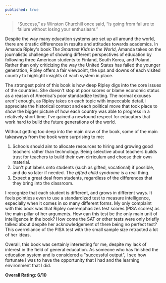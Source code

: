 ```yaml
---
published: true
---
```

> “Success,” as Winston Churchill once said, “is going from failure to failure without losing your enthusiasm.”

Despite the way many education systems are set up all around the world, there are drastic differences in results and attitudes towards academics. In Amanda Ripley's book _The Smartest Kids in the World_, Amanda takes on the journalistic challenge of showing different perspectives of education by following three American students to Finland, South Korea, and Poland. Rather than only criticizing the way the United States has failed the younger generation, Ripley offers a fair viewpoint, the ups and downs of each visited country to highlight insights of each system in place.

The strongest point of this book is how deep Ripley digs into the core issues of the countries. She doesn't stop at poor scores or blame economic status as a reason of America's poor standardize testing. The normal excuses aren't enough, as Ripley takes on each topic with impeccable detail. I appreciate the historical context and each political move that took place to show the bigger picture of how each country was able to progress in a relatively short time. I've gained a newfound respect for educators that work hard to build the future generations of the world.

Without getting too deep into the main draw of the book, some of the main takeaways from the book were surprising to me:

1. Schools should aim to allocate resources to hiring and growing good teachers rather than technology. Being selective about teachers builds trust for teachers to build their own cirriculum and choose their own material.
2. Don't put labels onto students (such as gifted, vocational) if possible, and do so later if needed. The _gifted child syndrome_ is a real thing.
3. Expect a great deal from students, regardless of the differences that they bring into the classroom.

I recognize that each student is different, and grows in different ways. It feels pointless even to use a standardized test to measure intelligence, especially when it comes in so many different forms. My only complaint with this book was that Ripley overemphasizes test scores (PISA scores) as the main pillar of her arguments. How can this test be the only main unit of intelligence in the book? How come the SAT or other tests were only briefly talked about despite her acknowledgement of there being no perfect test? This overreliance of the PISA test with the small sample size retracted a lot of her ideas.

Overall, this book was certainly interesting for me, despite my lack of interest in the field of general education. As someone who has finished the education system and is considered a "successful output", I see how fortunate I was to have the opportunity that I had and the learning environment that I did.

**Overall Rating: 6/10**
